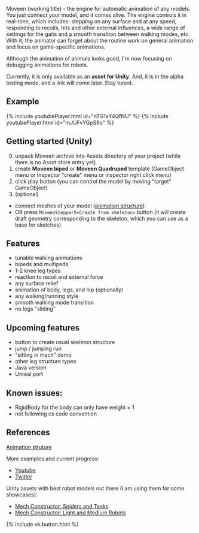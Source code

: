 Moveen (working title) - the engine for automatic animation of any models.
You just connect your model, and it comes alive.
The engine controls it in real-time, which includes:
stepping on any surface and at any speed, responding to recoils, hits and other external influences,
a wide range of settings for the gaits and a smooth transition between walking modes, etc.
With it, the animator can forget about the routine work on general animation and focus on game-specific animations.

Although the animation of animals looks good, I'm now focusing on debugging animations for robots.

Currently, it is only available as an **asset for Unity**. And, it is in the alpha testing mode, and a link will come later. Stay tuned.

## Example

{% include youtubePlayer.html id="nTG1xY4QfNU" %}
{% include youtubePlayer.html id="mJUFvYGpS9o" %}

## Getting started (Unity)
0. unpack Moveen archive into Assets directory of your project (while there is no Asset store entry yet)
1. create **Moveen biped** or **Moveen Quadruped** template (GameObject menu or Inspector "create" menu or inspector right click menu) 
1. click play button (you can control the model by moving "target" GameObject)
1. (optional)
  * connect meshes of your model ([animation structure](structure))
  * OR press `MoveenStepper5<Create from skeleton>` button (it will create draft geometry corresponding to the skeleton, which you can use as a base for sketches) 



## Features
* tunable walking animations
* bipeds and multipeds
* 1-2 knee leg types
* reaction to recoil and external force
* any surface relief
* animation of body, legs, and hip (optionally)
* any walking/running style
* smooth walking mode transition 
* no legs "sliding"

## Upcoming features
* button to create usual skeleton structure 
* jump / jumping run
* "sitting in mech" demo
* other leg structure types
* Java version
* Unreal port

## Known issues:
* RigidBody for the body can only have weight = 1
* not following cs code convention

## References 

[Animation struture](structure)

More examples and current progress:
* [Youtube](https://www.youtube.com/channel/UCUM1pDB_Ccst8HQFOwYs38A)
* [Twitter](https://twitter.com/ykravchik)

Unity assets with best robot models out there (I am using them for some showcases):
* [Mech Constructor: Spiders and Tanks](https://www.assetstore.unity3d.com/en/#!/content/54074)
* [Mech Constructor: Light and Medium Robots](https://www.assetstore.unity3d.com/en/#!/content/39969)

{% include vk.button.html %}
